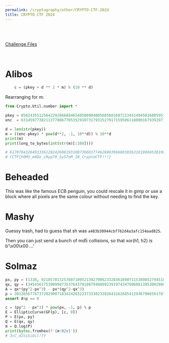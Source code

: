 ```yaml
---
permalink: /cryptography/other/CRYPTO-CTF-2024
title: CRYPTO CTF 2024
---
```


<br>
<br>

[Challenge Files](https://github.com/Connor-McCartney/CTF_Files/tree/main/2024/CRYPTO%20CTF)

<br>

# Alibos

```python
	c = (pkey + d ** 2 * m) % (10 ** d)
```

Rearranging for m:

```python
from Crypto.Util.number import *

pkey = 8582435512564229286688465405009040056856016872134514945016805951785759509953023638490767572236748566493023965794194297026085882082781147026501124183913218900918532638964014591302221504335115379744625749001902791287122243760312557423006862735120339132655680911213722073949690947638446354528576541717311700749946777
enc  = 6314597738211377086770535291073179315279171595861180001679392971498929017818237394074266448467963648845725270238638741470530326527225591470945568628357663345362977083408459035746665948779559824189070193446347235731566688204757001867451307179564783577100125355658166518394135392082890798973020986161756145194380336

d = len(str(pkey))
m = ((enc-pkey) * pow(d**2, -1, 10**d)) % 10**d
print(m)
print(long_to_bytes(int(str(m)[:108])))

# 6170704326493336128242608193100736601774626903966803036318189045381903593682775829229200905376968543264526051111111111111111111111111111111111111111111111111111111111111111111111111111111111111111111111111111111111111111111111111111111111111111111111111111111111111111111111111111111111111111111111111111111111111
# CCTF{h0M3_m4De_cRyp70_5ySTeM_1N_CryptoCTF!!!}
```


# Beheaded

This was like the famous ECB penguin, you could rescale it in gimp or use a block where all pixels are the same colour without needing to find the key. 

# Mashy

Guessy trash, had to guess that sh was `a483b30944cbf762d4a3afc154aad825`. 

Then you can just send a bunch of md5 collisions, so that xor(h1, h2) is b'\x00\x00 ...'


# Solmaz

```python
px, py = (1338, 9218578132576071095213927906233283616907115389852794510465118810355739314264)
qx, qy = (3454561753909947353764378180794889923919743476068813953002808647958908878895, 17267599534808803050751150297274989016063324917454246976792837120400888025519)
A = qx*(py^2-px^3) - px*(qy^2-qx^3)
p = 30126567747372029007183424263223733382328264316268541293679065617875255137317
assert A%p == 0

c = (py^2 - px^3) * pow(px, -1, p) % p
E = EllipticCurve(GF(p), [c, 0])
P = E(px, py)
Q = E(qx, qy)
m = Q.log(P)
print(bytes.fromhex(f'{m:02x}'))
# 3cC_d1ViSibil!7Y
```
